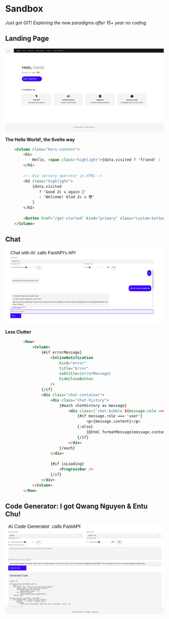 
# Sandbox 
_Just got GIT! Exploring the new paradigms after 15+ year no coding_

## Landing Page

![alt text](image.png)

**The Hello World!, the Svelte way**  
```html
    <Column class="hero-content">
        <h1>
            Hello, <span class="highlight">{data.visited ? 'friend' : 'stranger'}!</span>
        </h1>

        <!--Use ternary operator in HTML-->
        <h2 class="highlight">
            {data.visited
               ? 'Good 2c u again 🤩'
               : 'Welcome! Glad 2c u 😎'
            }
        </h2>

        <Button href="/get-started" kind="primary" class="custom-button">Get Started</Button>
    </Column>
```                

## Chat
![alt text](image-1.png)

**Less Clutter**
```html
        <Row>
            <Column>
                {#if errorMessage}
                    <InlineNotification
                        kind="error"
                        title="Error"
                        subtitle={errorMessage}
                        hideCloseButton
                    />
                {/if}
                <div class="chat-container">
                    <div class="chat-history">
                        {#each chatHistory as message}
                            <div class={`chat-bubble ${message.role === 'user' ? 'user-bubble' : 'ai-bubble'}`}>
                                {#if message.role === 'user'}
                                    <p>{message.content}</p>
                                {:else}
                                    {@html formatMessage(message.content)}
                                {/if}
                            </div>
                        {/each}
                    </div>

                    {#if isLoading}
                        <ProgressBar />
                    {/if}
                </div>
            </Column>
        </Row>
```

## Code Generator: I got Qwang Nguyen & Entu Chu! 

![alt text](image-2.png)